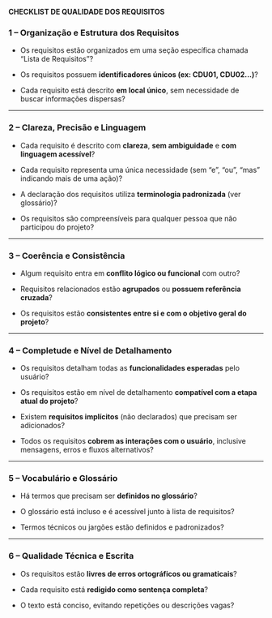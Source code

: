 **CHECKLIST DE QUALIDADE DOS REQUISITOS**

### **1 – Organização e Estrutura dos Requisitos**

* Os requisitos estão organizados em uma seção específica chamada “Lista de Requisitos”?

* Os requisitos possuem **identificadores únicos (ex: CDU01, CDU02...)**?

* Cada requisito está descrito **em local único**, sem necessidade de buscar informações dispersas?

---

### **2 – Clareza, Precisão e Linguagem**

* Cada requisito é descrito com **clareza**, **sem ambiguidade** e **com linguagem acessível**?

* Cada requisito representa uma única necessidade (sem “e”, “ou”, “mas” indicando mais de uma ação)?

* A declaração dos requisitos utiliza **terminologia padronizada** (ver glossário)?

* Os requisitos são compreensíveis para qualquer pessoa que não participou do projeto?

---

### **3 – Coerência e Consistência**

* Algum requisito entra em **conflito lógico ou funcional** com outro?

* Requisitos relacionados estão **agrupados** ou **possuem referência cruzada**?

* Os requisitos estão **consistentes entre si e com o objetivo geral do projeto**?

---

### **4 – Completude e Nível de Detalhamento**

* Os requisitos detalham todas as **funcionalidades esperadas** pelo usuário?

* Os requisitos estão em nível de detalhamento **compatível com a etapa atual do projeto**?

* Existem **requisitos implícitos** (não declarados) que precisam ser adicionados?

* Todos os requisitos **cobrem as interações com o usuário**, inclusive mensagens, erros e fluxos alternativos?

---

### **5 – Vocabulário e Glossário**

* Há termos que precisam ser **definidos no glossário**?

* O glossário está incluso e é acessível junto à lista de requisitos?

* Termos técnicos ou jargões estão definidos e padronizados?

---

### **6 – Qualidade Técnica e Escrita**

* Os requisitos estão **livres de erros ortográficos ou gramaticais**?

* Cada requisito está **redigido como sentença completa**?

* O texto está conciso, evitando repetições ou descrições vagas?